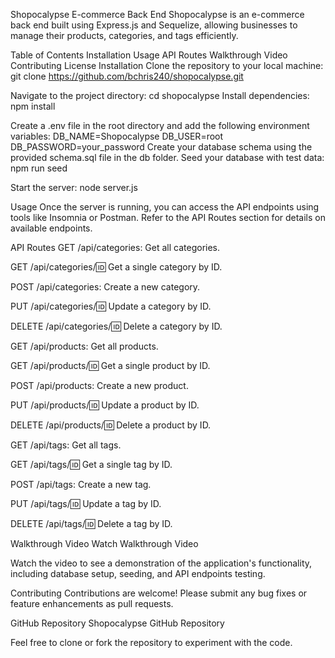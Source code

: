 Shopocalypse E-commerce Back End
Shopocalypse is an e-commerce back end built using Express.js and Sequelize, allowing businesses to manage their products, categories, and tags efficiently.

Table of Contents
Installation
Usage
API Routes
Walkthrough Video
Contributing
License
Installation
Clone the repository to your local machine:
git clone https://github.com/bchris240/shopocalypse.git

Navigate to the project directory:
cd shopocalypse
Install dependencies:
npm install

Create a .env file in the root directory and add the following environment variables:
DB_NAME=Shopocalypse
DB_USER=root
DB_PASSWORD=your_password
Create your database schema using the provided schema.sql file in the db folder.
Seed your database with test data:
npm run seed

Start the server:
node server.js

Usage
Once the server is running, you can access the API endpoints using tools like Insomnia or Postman. Refer to the API Routes section for details on available endpoints.

API Routes
GET /api/categories: Get all categories.

GET /api/categories/:id: Get a single category by ID.

POST /api/categories: Create a new category.

PUT /api/categories/:id: Update a category by ID.

DELETE /api/categories/:id: Delete a category by ID.

GET /api/products: Get all products.

GET /api/products/:id: Get a single product by ID.

POST /api/products: Create a new product.

PUT /api/products/:id: Update a product by ID.

DELETE /api/products/:id: Delete a product by ID.

GET /api/tags: Get all tags.

GET /api/tags/:id: Get a single tag by ID.

POST /api/tags: Create a new tag.

PUT /api/tags/:id: Update a tag by ID.

DELETE /api/tags/:id: Delete a tag by ID.

Walkthrough Video
Watch Walkthrough Video

Watch the video to see a demonstration of the application's functionality, including database setup, seeding, and API endpoints testing.

Contributing
Contributions are welcome! Please submit any bug fixes or feature enhancements as pull requests.

GitHub Repository
Shopocalypse GitHub Repository

Feel free to clone or fork the repository to experiment with the code.
